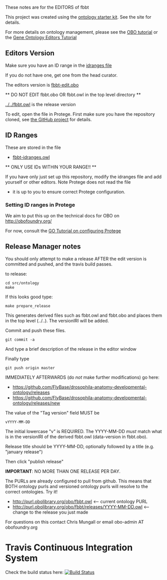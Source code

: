 These notes are for the EDITORS of fbbt

This project was created using the [ontology starter kit](https://github.com/cmungall/ontology-starter-kit). See the site for details.

For more details on ontology management, please see the [OBO tutorial](https://github.com/jamesaoverton/obo-tutorial) or the [Gene Ontology Editors Tutorial](go-protege-tutorial.readthedocs.io)

## Editors Version

Make sure you have an ID range in the [idranges file](fbbt-idranges.owl)

If you do not have one, get one from the head curator.

The editors version is [fbbt-edit.obo](fbbt-edit.obo)

** DO NOT EDIT fbbt.obo OR fbbt.owl in the top level directory **

[../../fbbt.owl](../../fbbt.owl) is the release version

To edit, open the file in Protege. First make sure you have the repository cloned, see [the GitHub project](https://github.com/FlyBase/drosophila-anatomy-developmental-ontology) for details.

## ID Ranges

These are stored in the file

 * [fbbt-idranges.owl](fbbt-idranges.owl)

** ONLY USE IDs WITHIN YOUR RANGE!! **

If you have only just set up this repository, modify the idranges file
and add yourself or other editors. Note Protege does not read the file
- it is up to you to ensure correct Protege configuration.


### Setting ID ranges in Protege

We aim to put this up on the technical docs for OBO on http://obofoundry.org/

For now, consult the [GO Tutorial on configuring Protege](http://go-protege-tutorial.readthedocs.io/en/latest/Entities.html#new-entities)


## Release Manager notes

You should only attempt to make a release AFTER the edit version is
committed and pushed, and the travis build passes.

to release:

    cd src/ontology
    make

If this looks good type:

    make prepare_release

This generates derived files such as fbbt.owl and fbbt.obo and places
them in the top level (../..). The versionIRI will be added.

Commit and push these files.

    git commit -a

And type a brief description of the release in the editor window

Finally type

    git push origin master

IMMEDIATELY AFTERWARDS (do *not* make further modifications) go here:

 * https://github.com/FlyBase/drosophila-anatomy-developmental-ontology/releases
 * https://github.com/FlyBase/drosophila-anatomy-developmental-ontology/releases/new

The value of the "Tag version" field MUST be

    vYYYY-MM-DD

The initial lowercase "v" is REQUIRED. The YYYY-MM-DD *must* match
what is in the versionIRI of the derived fbbt.owl (data-version in
fbbt.obo).

Release title should be YYYY-MM-DD, optionally followed by a title (e.g. "january release")

Then click "publish release"

__IMPORTANT__: NO MORE THAN ONE RELEASE PER DAY.

The PURLs are already configured to pull from github. This means that
BOTH ontology purls and versioned ontology purls will resolve to the
correct ontologies. Try it!

 * http://purl.obolibrary.org/obo/fbbt.owl <-- current ontology PURL
 * http://purl.obolibrary.org/obo/fbbt/releases/YYYY-MM-DD.owl <-- change to the release you just made

For questions on this contact Chris Mungall or email obo-admin AT obofoundry.org

# Travis Continuous Integration System

Check the build status here: [![Build Status](https://travis-ci.org/FlyBase/drosophila-anatomy-developmental-ontology.svg?branch=master)](https://travis-ci.org/FlyBase/drosophila-anatomy-developmental-ontology)



